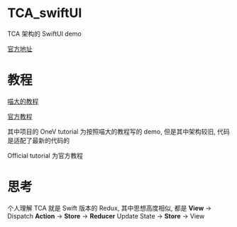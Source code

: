 # TCA_swiftUI

TCA 架构的 SwiftUI demo

[官方地址](https://github.com/pointfreeco/swift-composable-architecture)

# 教程

[喵大的教程](https://onevcat.com/2021/12/tca-1/)

[官方教程](https://pointfreeco.github.io/swift-composable-architecture/main/tutorials/composablearchitecture/01-01-yourfirstfeature)

其中项目的 OneV tutorial 为按照喵大的教程写的 demo, 但是其中架构较旧, 代码是适配了最新的代码的

Official tutorial 为官方教程

# 思考

个人理解 TCA 就是 Swift 版本的 Redux, 其中思想高度相似, 都是 **View** -> Dispatch **Action** -> **Store** -> **Reducer** Update State -> **Store** -> View
